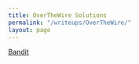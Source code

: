 ```yaml
---
title: OverTheWire Solutions
permalink: "/writeups/OverTheWire/"
layout: page
---
```


[Bandit](/writeups/OverTheWire/Bandit)
